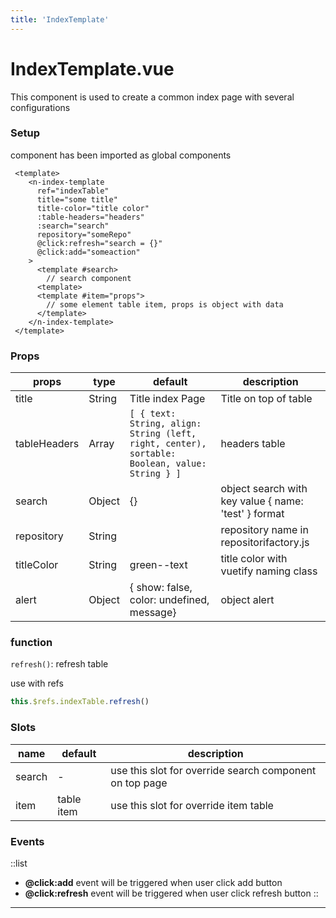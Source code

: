```yaml
---
title: 'IndexTemplate'
---
```


# IndexTemplate.vue
This component is used to create a common index page with several configurations

### **Setup**
component has been imported as global components
``` vue
 <template>
    <n-index-template 
      ref="indexTable"
      title="some title"
      title-color="title color"
      :table-headers="headers"
      :search="search"
      repository="someRepo"
      @click:refresh="search = {}"
      @click:add="someaction"
    >
      <template #search>
        // search component
      <template>
      <template #item="props">
        // some element table item, props is object with data
      </template>
    </n-index-template>
 </template>
```
### **Props**

| props | type | default | description |
| --- | --- | --- | --- |
| title | String | Title index Page | Title on top of table |
| tableHeaders | Array | `[ { text: String, align: String (left, right, center), sortable: Boolean, value: String } ]` | headers table  |
| search | Object | {}  | object search with  key value { name: 'test' } format |
| repository | String |     |  repository name in repositorifactory.js |
| titleColor | String | green--text | title color with vuetify naming class |
| alert | Object | { show: false, color: undefined, message} | object alert |

### **function**

`refresh()`: refresh table

use with refs
``` javascript
this.$refs.indexTable.refresh()
```

### **Slots**

| name | default | description |
| --- | --- | --- |
| search | - | use this slot for override search component on top page |
| item | table item | use this slot for override item table |

### **Events**

::list
- **@click:add** event will be triggered when user click add button
- **@click:refresh** event will be triggered when user click refresh button
::
* * *
